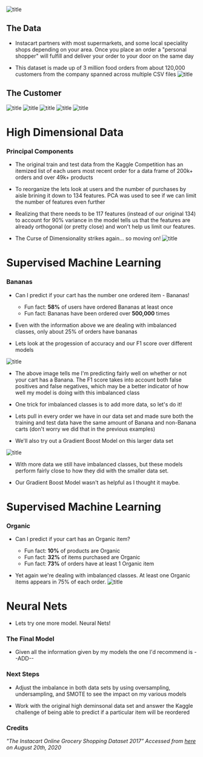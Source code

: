 ![title](images/title.png)
## The Data
- Instacart partners with most supermarkets, and some local speciality shops depending on your area. Once you place an order a "personal shopper" will fulfill and deliver your order to your door on the same day

- This dataset is made up of 3 million food orders from about 120,000 customers from the company spanned across multiple CSV files
![title](images/explains.jpg)

## The Customer
![title](images/highestreorder.png)
![title](images/dayofweek.png)
![title](images/hour.png)
![title](images/icecream.png)
![title](images/oneorder.png)
# High Dimensional Data
 
### Principal Components
- The original train and test data from the Kaggle Competition has an itemized list of each users most recent order for a data frame of 200k+ orders and over 49k+ products

- To reorganize the lets look at users and the number of purchases by aisle brining it down to 134 features. PCA was used to see if we can limit the number of features even further

- Realizing that there needs to be 117 features (instead of our original 134) to account for 90% variance in the model tells us that the features are already orthogonal (or pretty close) and won't help us limit our features.

- The Curse of Dimensionality strikes again... so moving on!
![title](images/pca.png)

# Supervised Machine Learning
### Bananas
- Can I predict if your cart has the number one ordered item - Bananas!
    - Fun fact: **58%** of users have ordered Bananas at least once
    - Fun fact: Bananas have been ordered over **500,000** times 

- Even with the information above we are dealing with imbalanced classes, only about 25% of orders have bananas

- Lets look at the progession of accuracy and our F1 score over different models

![title](images/banana1.png)
- The above image tells me I'm predicting fairly well on whether or not your cart has a Banana. The F1 score takes into account both false positives and false negatives, which may be a better indicator of how well my model is doing with this imbalanced class

- One trick for imbalanced classes is to add more data, so let's do it!

- Lets pull in every order we have in our data set and made sure both the training and test data have the same amount of Banana and non-Banana carts (don't worry we did that in the previous examples)

- We'll also try out a Gradient Boost Model on this larger data set

![title](images/banana2.png)

- With more data we still have imbalanced classes, but these models perform fairly close to how they did with the smaller data set.

- Our Gradient Boost Model wasn't as helpful as I thought it maybe. 

# Supervised Machine Learning
### Organic
- Can I predict if your cart has an Organic item?
    - Fun fact: **10%** of products are Organic
    - Fun fact: **32%** of items purchased are Organic
    - Fun fact: **73%** of orders have at least 1 Organic item

- Yet again we're dealing with imbalanced classes. At least one Organic items appears in 75% of each order.
![title](images/organic.png)

# Neural Nets
- Lets try one more model. Neural Nets!

### The Final Model
- Given all the information given by my models the one I'd recommend is --ADD--

### Next Steps
- Adjust the imbalance in both data sets by using oversampling, undersampling, and SMOTE to see the impact on my various models

- Work with the original high deminsonal data set and answer the Kaggle challenge of being able to predict if a particular item will be reordered

### Credits
*"The Instacart Online Grocery Shopping Dataset 2017” Accessed from [here](https://www.instacart.com/datasets/grocery-shopping-2017) on August 20th, 2020*
